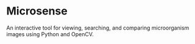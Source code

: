 # Microsense
An interactive tool for viewing, searching, and comparing microorganism images using Python and OpenCV.

